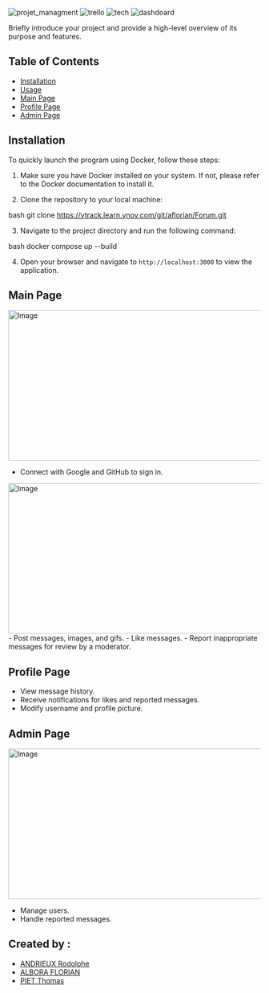 ![projet_managment](https://cdn.discordapp.com/attachments/1113447966905212971/1121414744432201809/image_1.png?ex=6519645d&is=651812dd&hm=73932dfafe56b9d96973214279502d91c613a7ba609a54c26476618243cac1f2&)
![trello](https://cdn.discordapp.com/attachments/1113447966905212971/1121414743991787580/image.png?ex=6519645d&is=651812dd&hm=febc61b01b6ce47a067e25d8fcd925590e9b5a0d72580b1c86194595127c1129&)
![tech](https://cdn.discordapp.com/attachments/399312290333327360/1157681428037898331/image.png?ex=65197e59&is=65182cd9&hm=e8630c397c40aee05680b692208667228ad25f0d44596e9553339626411d9739&)
![dashdoard](https://cdn.discordapp.com/attachments/399312290333327360/1157681363131043971/image.png?ex=65197e49&is=65182cc9&hm=cde0a53b367bef5433c6c25e5321e86aac453cecd5206f2b0f5337627aebdb74&)

Briefly introduce your project and provide a high-level overview of its purpose and features.

## Table of Contents

- [Installation](#installation)
- [Usage](#usage)
- [Main Page](#main-page)
- [Profile Page](#profile-page)
- [Admin Page](#admin-page)


## Installation

To quickly launch the program using Docker, follow these steps:

1. Make sure you have Docker installed on your system. If not, please refer to the Docker documentation to install it.

2. Clone the repository to your local machine:


bash
git clone https://ytrack.learn.ynov.com/git/aflorian/Forum.git


3. Navigate to the project directory and run the following command:


bash
docker compose up --build



4. Open your browser and navigate to `http://localhost:3000` to view the application.


## Main Page

<img src="README_pics/home_page.jpeg" alt="Image" width="600" height="300">

- Connect with Google and GitHub to sign in.

<img src="README_pics/login_page.jpeg" alt="Image" width="600" height="300">
- Post messages, images, and gifs.
- Like messages.
- Report inappropriate messages for review by a moderator.

## Profile Page

- View message history.
- Receive notifications for likes and reported messages.
- Modify username and profile picture.

## Admin Page

<img src="README_pics/admin_page.jpeg" alt="Image" width="600" height="300">

- Manage users.
- Handle reported messages.

## Created by :

- [ANDRIEUX Rodolphe](https://www.youtube.com/watch?v=dQw4w9WgXcQ)
- [ALBORA FLORIAN](https://github.com/florian-alb)
- [PIET Thomas](https://www.youtube.com/watch?v=dQw4w9WgXcQ)